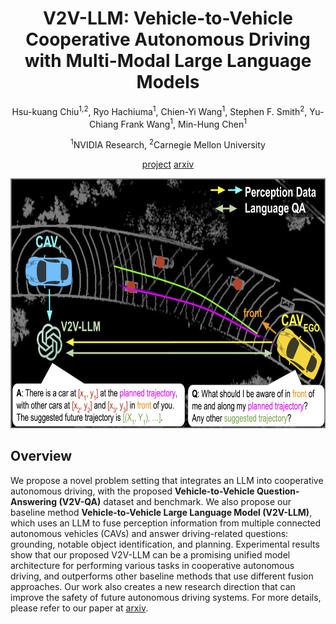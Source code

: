 <div align="center">

# V2V-LLM: Vehicle-to-Vehicle Cooperative Autonomous Driving with Multi-Modal Large Language Models

Hsu-kuang Chiu<sup>1,2</sup>, Ryo Hachiuma<sup>1</sup>, Chien-Yi Wang<sup>1</sup>, Stephen F. Smith<sup>2</sup>, Yu-Chiang Frank Wang<sup>1</sup>, Min-Hung Chen<sup>1</sup>

<sup>1</sup>NVIDIA Research, <sup>2</sup>Carnegie Mellon University



[project](https://eddyhkchiu.github.io/v2vllm.github.io/)  [arxiv](https://arxiv.org/abs/2502.09980)

<img src="images/conceptual_only_1113_MHC.jpg" height=400px>

</div>

## Overview

We propose a novel problem setting that integrates an LLM into cooperative autonomous driving, with the proposed <b>Vehicle-to-Vehicle Question-Answering (V2V-QA)</b> dataset and benchmark. We also propose our baseline method <b>Vehicle-to-Vehicle Large Language Model (V2V-LLM)</b>, which uses an LLM to fuse perception information from multiple connected autonomous vehicles (CAVs) and answer driving-related questions: grounding, notable object identification, and planning. Experimental results show that our proposed V2V-LLM can be a promising unified model architecture for performing various tasks in cooperative autonomous driving, and outperforms other baseline methods that use different fusion approaches. Our work also creates a new research direction that can improve the safety of future autonomous driving systems. For more details, please refer to our paper at <a href="https://arxiv.org/abs/2502.09980">arxiv</a>.

